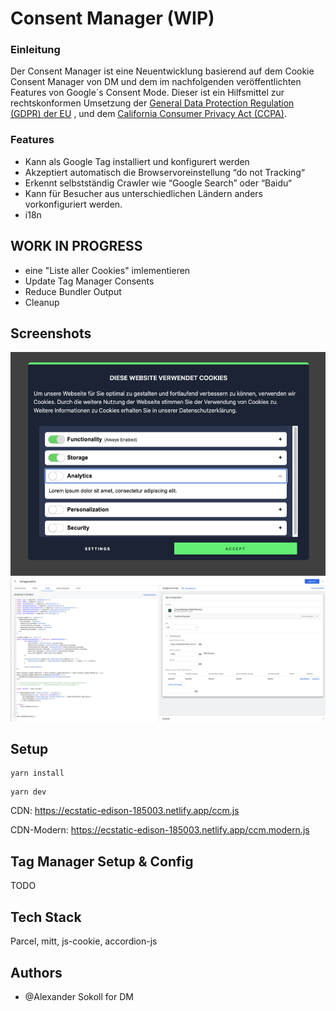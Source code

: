 
# Consent Manager (WIP)

### Einleitung

Der Consent Manager ist eine Neuentwicklung basierend auf dem Cookie Consent Manager von DM und dem im nachfolgenden 
veröffentlichten Features von Google´s Consent Mode. 
Dieser ist ein Hilfsmittel zur rechtskonformen Umsetzung der [General Data Protection Regulation (GDPR) der EU](https://gdpr.eu/)
, und dem [California Consumer Privacy Act (CCPA)](https://oag.ca.gov/privacy/ccpa).

### Features

- Kann als Google Tag installiert und konfigurert werden
- Akzeptiert automatisch die Browservoreinstellung “do not Tracking“
- Erkennt selbstständig Crawler wie “Google Search” oder “Baidu“
- Kann für Besucher aus unterschiedlichen Ländern anders vorkonfiguriert werden.
- i18n

## WORK IN PROGRESS
- eine "Liste aller Cookies" imlementieren
- Update Tag Manager Consents
- Reduce Bundler Output
- Cleanup

## Screenshots

![App Screenshot](./screen.png)
![App Screenshot](./screen_2.png)

## Setup

```
yarn install
```

```
yarn dev
```

CDN: https://ecstatic-edison-185003.netlify.app/ccm.js

CDN-Modern: https://ecstatic-edison-185003.netlify.app/ccm.modern.js

## Tag Manager Setup & Config

TODO

## Tech Stack

Parcel, mitt, js-cookie, accordion-js


## Authors

- @Alexander Sokoll for DM

